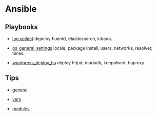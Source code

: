 # Ansible

## Playbooks

- [log collect](./log_collect_ha/README.md)
  depoloy fluentd, elasticsearch, kibana.

- [os_general_settings](./os_general_settings/README.md)
  locale, package install, users, networks, resolver, times.

- [wordpress_deploy_ha](./wordpress_deploy_ha/README.md)
  deploy httpd, mariadb, keepalived, haproxy.
## Tips

- [general](./tips/ansible.md)

- [vars](./tips/var.md)

- [modules](./tips/module.md)
